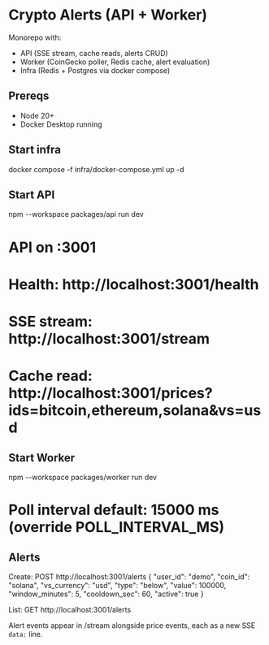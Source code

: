# Crypto Alerts (API + Worker)

Monorepo with:
- API (SSE stream, cache reads, alerts CRUD)
- Worker (CoinGecko poller, Redis cache, alert evaluation)
- Infra (Redis + Postgres via docker compose)

## Prereqs
- Node 20+
- Docker Desktop running

## Start infra
docker compose -f infra/docker-compose.yml up -d

## Start API
npm --workspace packages/api run dev
# API on :3001
# Health: http://localhost:3001/health
# SSE stream: http://localhost:3001/stream
# Cache read: http://localhost:3001/prices?ids=bitcoin,ethereum,solana&vs=usd

## Start Worker
npm --workspace packages/worker run dev
# Poll interval default: 15000 ms (override POLL_INTERVAL_MS)

## Alerts
Create:
POST http://localhost:3001/alerts
{
  "user_id": "demo",
  "coin_id": "solana",
  "vs_currency": "usd",
  "type": "below",
  "value": 100000,
  "window_minutes": 5,
  "cooldown_sec": 60,
  "active": true
}

List:
GET http://localhost:3001/alerts

Alert events appear in /stream alongside price events, each as a new SSE `data:` line.
